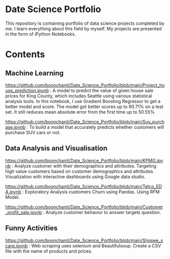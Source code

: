 # Date Science Portfolio
This repository is containing portfolio of data science projects completed by me. I learn everything about this field by myself. My projects are presented in the form of iPython Notebooks.
# Contents
## Machine Learning
https://github.com/boonchanit/Date_Science_Portfolio/blob/main/Project_house_prediction.ipynb : A model to predict the value of given house sale prices for King County, which includes Seattle using various statistical analysis tools. In this notebook, I use Gradient Boosting Regressor to get a better model and score. The model got better scores up to 90.71% on a test set. It still reduces mean absolute error from the first time up to 50.55%

https://github.com/boonchanit/Date_Science_Portfolio/blob/main/Suv_purchase.ipynb : To build a model that accurately predicts whether customers will purchase SUV cars or not.

## Data Analysis and Visualisation
https://github.com/boonchanit/Date_Science_Portfolio/blob/main/KPMG.ipynb : Analyze customer with their demographics and attributes. Targeting high value customers based on customer demographics and attributes. Visualization with interactive dashboards using Google data studio.

https://github.com/boonchanit/Date_Science_Portfolio/blob/main/Telco_EDA.ipynb : Exploratory Analysis customers Churn using Pandas. Using RFM Model.

https://github.com/boonchanit/Date_Science_Portfolio/blob/main/Customer_profit_sale.ipynb : Analyze customer behavior to answer targets question.


## Funny Activities 
https://github.com/boonchanit/Date_Science_Portfolio/blob/main/Shopee_scarp.ipynb : Web scraping uses selenium and Beautifulsoup. Create a CSV file with the name of products and prices.
